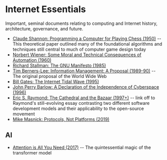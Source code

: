 # Internet Essentials
Important, seminal documents relating to computing and Internet history, architecture, governance, and future.

* [Claude Shannon: Programming a Computer for Playing Chess (1950)](https://github.com/doctorparadox/internet-essentials/blob/main/ProgrammingaComputerforPlayingChess.pdf) -- This theoretical paper outlined many of the foundational algorithms and techniques still central to much of computer game design today
* [Norbert Wiener: Some Moral and Technical Consequences of Automation (1960)](https://github.com/doctorparadox/internet-essentials/blob/main/Wiener-Moral-and-Technical-Consequences-of-Automation.pdf)
* [Richard Stallman: The GNU Manifesto (1985)](https://github.com/doctorparadox/internet-essentials/blob/main/GNU-Manifesto.md)
* [Tim Berners-Lee: Information Management: A Proposal (1989-90)](https://github.com/doctorparadox/internet-essentials/blob/main/info-mgmt-proposal.rtf) -- The original proposal of the World Wide Web
* [Bill Gates: The Internet Tidal Wave (1995)](https://github.com/doctorparadox/internet-essentials/blob/main/Gates-internet-tidal-wave.md)
* [John Perry Barlow: A Declaration of the Independence of Cyberspace (1996)](https://github.com/doctorparadox/internet-essentials/blob/main/declaration-of-the-independence-of-cyberspace.md)
* [Eric S. Raymond: The Cathedral and the Bazaar (1997+)](http://www.catb.org/~esr/writings/cathedral-bazaar/cathedral-bazaar/) -- link off to Raymond's still-evolving essay contrasting two different software development models and their applicability to the open-source movement
* [Mike Masnick: Protocols, Not Platforms (2019)](https://github.com/doctorparadox/internet-essentials/blob/main/Masnick-Protocols-Not-Platforms.pdf)

## AI

* [Attention is All You Need (2017)](https://github.com/doctorparadox/internet-essentials/blob/main/attention-is-all-you-need.pdf) -- The quintessential magic of the transformer model
